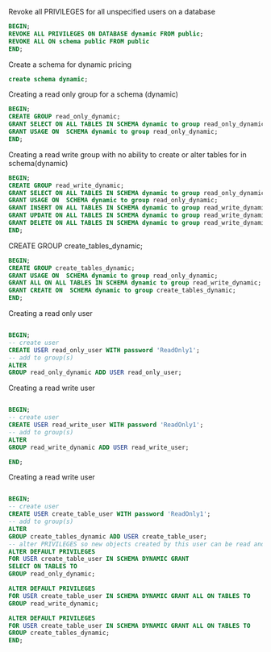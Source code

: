 Revoke all PRIVILEGES for all unspecified users on a database
```sql
BEGIN;
REVOKE ALL PRIVILEGES ON DATABASE dynamic FROM public;
REVOKE ALL ON schema public FROM public
END;
```

Create a schema for dynamic pricing
```sql
create schema dynamic;
```
Creating a read only group for a schema (dynamic)
```sql
BEGIN;
CREATE GROUP read_only_dynamic;
GRANT SELECT ON ALL TABLES IN SCHEMA dynamic to group read_only_dynamic;
GRANT USAGE ON  SCHEMA dynamic to group read_only_dynamic;
END;

```
Creating a read write group with no ability to create or alter tables for in schema(dynamic)
```sql
BEGIN;
CREATE GROUP read_write_dynamic;
GRANT SELECT ON ALL TABLES IN SCHEMA dynamic to group read_only_dynamic;
GRANT USAGE ON  SCHEMA dynamic to group read_only_dynamic;
GRANT INSERT ON ALL TABLES IN SCHEMA dynamic to group read_write_dynamic;
GRANT UPDATE ON ALL TABLES IN SCHEMA dynamic to group read_write_dynamic;
GRANT DELETE ON ALL TABLES IN SCHEMA dynamic to group read_write_dynamic;
END;
```
CREATE GROUP create_tables_dynamic;
```sql
BEGIN;
CREATE GROUP create_tables_dynamic;
GRANT USAGE ON  SCHEMA dynamic to group read_only_dynamic;
GRANT ALL ON ALL TABLES IN SCHEMA dynamic to group read_write_dynamic;
GRANT CREATE ON  SCHEMA dynamic to group create_tables_dynamic;
END;
```

Creating a read only user
```sql

BEGIN;
-- create user
CREATE USER read_only_user WITH password 'ReadOnly1';
-- add to group(s)
ALTER
GROUP read_only_dynamic ADD USER read_only_user;

```

Creating a read write user
```sql

BEGIN;
-- create user
CREATE USER read_write_user WITH password 'ReadOnly1';
-- add to group(s)
ALTER
GROUP read_write_dynamic ADD USER read_write_user;

END;

```
Creating a read write user
```sql

BEGIN;
-- create user
CREATE USER create_table_user WITH password 'ReadOnly1';
-- add to group(s)
ALTER
GROUP create_tables_dynamic ADD USER create_table_user;
-- alter PRIVILEGES so new objects created by this user can be read and writen by other groups
ALTER DEFAULT PRIVILEGES
FOR USER create_table_user IN SCHEMA DYNAMIC GRANT
SELECT ON TABLES TO
GROUP read_only_dynamic;

ALTER DEFAULT PRIVILEGES
FOR USER create_table_user IN SCHEMA DYNAMIC GRANT ALL ON TABLES TO
GROUP read_write_dynamic;

ALTER DEFAULT PRIVILEGES
FOR USER create_table_user IN SCHEMA DYNAMIC GRANT ALL ON TABLES TO
GROUP create_tables_dynamic;
END;

```

